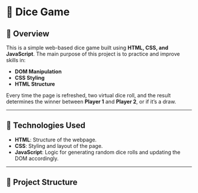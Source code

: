 # 🎲 Dice Game

## 📌 Overview
This is a simple web-based dice game built using **HTML, CSS, and JavaScript**. The main purpose of this project is to practice and improve skills in:
- **DOM Manipulation**
- **CSS Styling**
- **HTML Structure**

Every time the page is refreshed, two virtual dice roll, and the result determines the winner between **Player 1** and **Player 2**, or if it’s a draw.

---

## 🚀 Technologies Used
- **HTML**: Structure of the webpage.
- **CSS**: Styling and layout of the page.
- **JavaScript**: Logic for generating random dice rolls and updating the DOM accordingly.

---

## 📂 Project Structure
